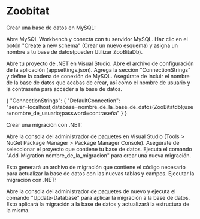 # Zoobitat
Crear una base de datos en MySQL:

Abre MySQL Workbench y conecta con tu servidor MySQL.
Haz clic en el botón "Create a new schema" (Crear un nuevo esquema) y asigna un nombre a tu base de datos(pueden Utilizar ZooBitaDb).


Abre tu proyecto de .NET en Visual Studio.
Abre el archivo de configuración de la aplicación (appsettings.json).
Agrega la sección "ConnectionStrings" y define la cadena de conexión de MySQL. Asegúrate de incluir el nombre de la base de datos que acabas de crear, así como el nombre de usuario y la contraseña para acceder a la base de datos.

{
  "ConnectionStrings": {
    "DefaultConnection": "server=localhost;database=nombre_de_la_base_de_datos(ZooBitatdb);user=nombre_de_usuario;password=contraseña"
  }
}

Crear una migración con .NET:

Abre la consola del administrador de paquetes en Visual Studio (Tools > NuGet Package Manager > Package Manager Console).
Asegúrate de seleccionar el proyecto que contiene tu base de datos.
Ejecuta el comando "Add-Migration nombre_de_la_migracion" para crear una nueva migración.

Esto generará un archivo de migración que contiene el código necesario para actualizar la base de datos con las nuevas tablas y campos.
Ejecutar la migración con .NET:

Abre la consola del administrador de paquetes de nuevo y ejecuta el comando "Update-Database" para aplicar la migración a la base de datos.
Esto aplicará la migración a la base de datos y actualizará la estructura de la misma.
